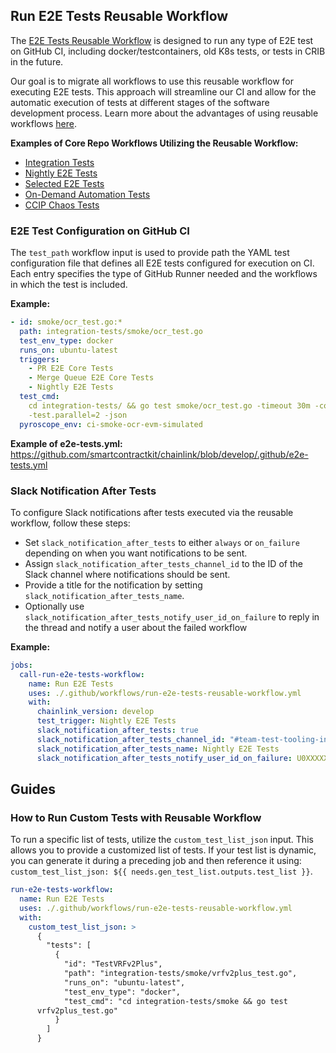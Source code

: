 ## Run E2E Tests Reusable Workflow

The [E2E Tests Reusable Workflow](./run-e2e-tests.yml) is designed to run any
type of E2E test on GitHub CI, including docker/testcontainers, old K8s tests,
or tests in CRIB in the future.

Our goal is to migrate all workflows to use this reusable workflow for executing
E2E tests. This approach will streamline our CI and allow for the automatic
execution of tests at different stages of the software development process.
Learn more about the advantages of using reusable workflows
[here](https://smartcontract-it.atlassian.net/wiki/spaces/TT/pages/815497220/CI+Workflows+for+E2E+Tests).

**Examples of Core Repo Workflows Utilizing the Reusable Workflow:**

- [Integration Tests](https://github.com/smartcontractkit/chainlink/blob/develop/.github/workflows/integration-tests.yml)
- [Nightly E2E Tests](https://github.com/smartcontractkit/chainlink/blob/develop/.github/workflows/run-nightly-e2e-tests.yml)
- [Selected E2E Tests](https://github.com/smartcontractkit/chainlink/blob/develop/.github/workflows/run-selected-e2e-tests.yml)
- [On-Demand Automation Tests](https://github.com/smartcontractkit/chainlink/blob/develop/.github/workflows/automation-ondemand-tests.yml)
- [CCIP Chaos Tests](https://github.com/smartcontractkit/chainlink/blob/develop/.github/workflows/ccip-chaos-tests.yml)

### E2E Test Configuration on GitHub CI

The `test_path` workflow input is used to provide path the YAML test
configuration file that defines all E2E tests configured for execution on CI.
Each entry specifies the type of GitHub Runner needed and the workflows in which
the test is included.

**Example:**

```yml
- id: smoke/ocr_test.go:*
  path: integration-tests/smoke/ocr_test.go
  test_env_type: docker
  runs_on: ubuntu-latest
  triggers:
    - PR E2E Core Tests
    - Merge Queue E2E Core Tests
    - Nightly E2E Tests
  test_cmd:
    cd integration-tests/ && go test smoke/ocr_test.go -timeout 30m -count=1
    -test.parallel=2 -json
  pyroscope_env: ci-smoke-ocr-evm-simulated
```

**Example of e2e-tests.yml:**
https://github.com/smartcontractkit/chainlink/blob/develop/.github/e2e-tests.yml

### Slack Notification After Tests

To configure Slack notifications after tests executed via the reusable workflow,
follow these steps:

- Set `slack_notification_after_tests` to either `always` or `on_failure`
  depending on when you want notifications to be sent.
- Assign `slack_notification_after_tests_channel_id` to the ID of the Slack
  channel where notifications should be sent.
- Provide a title for the notification by setting
  `slack_notification_after_tests_name`.
- Optionally use `slack_notification_after_tests_notify_user_id_on_failure` to
  reply in the thread and notify a user about the failed workflow

**Example:**

```yml
jobs:
  call-run-e2e-tests-workflow:
    name: Run E2E Tests
    uses: ./.github/workflows/run-e2e-tests-reusable-workflow.yml
    with:
      chainlink_version: develop
      test_trigger: Nightly E2E Tests
      slack_notification_after_tests: true
      slack_notification_after_tests_channel_id: "#team-test-tooling-internal"
      slack_notification_after_tests_name: Nightly E2E Tests
      slack_notification_after_tests_notify_user_id_on_failure: U0XXXXXXX
```

## Guides

### How to Run Custom Tests with Reusable Workflow

To run a specific list of tests, utilize the `custom_test_list_json` input. This
allows you to provide a customized list of tests. If your test list is dynamic,
you can generate it during a preceding job and then reference it using:
`custom_test_list_json: ${{ needs.gen_test_list.outputs.test_list }}`.

```yml
run-e2e-tests-workflow:
  name: Run E2E Tests
  uses: ./.github/workflows/run-e2e-tests-reusable-workflow.yml
  with:
    custom_test_list_json: >
      {
        "tests": [
          {
            "id": "TestVRFv2Plus",
            "path": "integration-tests/smoke/vrfv2plus_test.go",
            "runs_on": "ubuntu-latest",
            "test_env_type": "docker",
            "test_cmd": "cd integration-tests/smoke && go test
      vrfv2plus_test.go"
          }
        ]
      }
```
